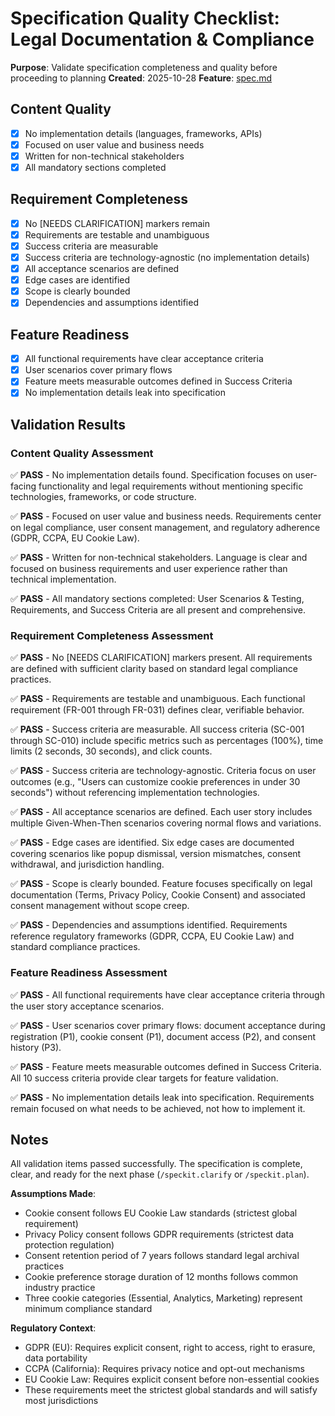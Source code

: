 # Specification Quality Checklist: Legal Documentation & Compliance

**Purpose**: Validate specification completeness and quality before proceeding to planning
**Created**: 2025-10-28
**Feature**: [spec.md](../spec.md)

## Content Quality

- [x] No implementation details (languages, frameworks, APIs)
- [x] Focused on user value and business needs
- [x] Written for non-technical stakeholders
- [x] All mandatory sections completed

## Requirement Completeness

- [x] No [NEEDS CLARIFICATION] markers remain
- [x] Requirements are testable and unambiguous
- [x] Success criteria are measurable
- [x] Success criteria are technology-agnostic (no implementation details)
- [x] All acceptance scenarios are defined
- [x] Edge cases are identified
- [x] Scope is clearly bounded
- [x] Dependencies and assumptions identified

## Feature Readiness

- [x] All functional requirements have clear acceptance criteria
- [x] User scenarios cover primary flows
- [x] Feature meets measurable outcomes defined in Success Criteria
- [x] No implementation details leak into specification

## Validation Results

### Content Quality Assessment

✅ **PASS** - No implementation details found. Specification focuses on user-facing functionality and legal requirements without mentioning specific technologies, frameworks, or code structure.

✅ **PASS** - Focused on user value and business needs. Requirements center on legal compliance, user consent management, and regulatory adherence (GDPR, CCPA, EU Cookie Law).

✅ **PASS** - Written for non-technical stakeholders. Language is clear and focused on business requirements and user experience rather than technical implementation.

✅ **PASS** - All mandatory sections completed: User Scenarios & Testing, Requirements, and Success Criteria are all present and comprehensive.

### Requirement Completeness Assessment

✅ **PASS** - No [NEEDS CLARIFICATION] markers present. All requirements are defined with sufficient clarity based on standard legal compliance practices.

✅ **PASS** - Requirements are testable and unambiguous. Each functional requirement (FR-001 through FR-031) defines clear, verifiable behavior.

✅ **PASS** - Success criteria are measurable. All success criteria (SC-001 through SC-010) include specific metrics such as percentages (100%), time limits (2 seconds, 30 seconds), and click counts.

✅ **PASS** - Success criteria are technology-agnostic. Criteria focus on user outcomes (e.g., "Users can customize cookie preferences in under 30 seconds") without referencing implementation technologies.

✅ **PASS** - All acceptance scenarios are defined. Each user story includes multiple Given-When-Then scenarios covering normal flows and variations.

✅ **PASS** - Edge cases are identified. Six edge cases are documented covering scenarios like popup dismissal, version mismatches, consent withdrawal, and jurisdiction handling.

✅ **PASS** - Scope is clearly bounded. Feature focuses specifically on legal documentation (Terms, Privacy Policy, Cookie Consent) and associated consent management without scope creep.

✅ **PASS** - Dependencies and assumptions identified. Requirements reference regulatory frameworks (GDPR, CCPA, EU Cookie Law) and standard compliance practices.

### Feature Readiness Assessment

✅ **PASS** - All functional requirements have clear acceptance criteria through the user story acceptance scenarios.

✅ **PASS** - User scenarios cover primary flows: document acceptance during registration (P1), cookie consent (P1), document access (P2), and consent history (P3).

✅ **PASS** - Feature meets measurable outcomes defined in Success Criteria. All 10 success criteria provide clear targets for feature validation.

✅ **PASS** - No implementation details leak into specification. Requirements remain focused on what needs to be achieved, not how to implement it.

## Notes

All validation items passed successfully. The specification is complete, clear, and ready for the next phase (`/speckit.clarify` or `/speckit.plan`).

**Assumptions Made**:

- Cookie consent follows EU Cookie Law standards (strictest global requirement)
- Privacy Policy consent follows GDPR requirements (strictest data protection regulation)
- Consent retention period of 7 years follows standard legal archival practices
- Cookie preference storage duration of 12 months follows common industry practice
- Three cookie categories (Essential, Analytics, Marketing) represent minimum compliance standard

**Regulatory Context**:

- GDPR (EU): Requires explicit consent, right to access, right to erasure, data portability
- CCPA (California): Requires privacy notice and opt-out mechanisms
- EU Cookie Law: Requires explicit consent before non-essential cookies
- These requirements meet the strictest global standards and will satisfy most jurisdictions
